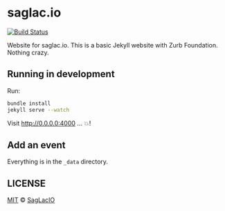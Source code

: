 # saglac.io

[![Build Status](https://travis-ci.org/saglacio/saglac.io.svg?branch=master)](https://travis-ci.org/saglacio/saglac.io)

Website for saglac.io. This is a basic Jekyll website with Zurb Foundation. Nothing crazy.

## Running in development

Run:
```bash
bundle install
jekyll serve --watch
```

Visit http://0.0.0.0:4000 ... :boom:!

## Add an event

Everything is in the `_data` directory.

## LICENSE

[MIT](/LICENSE.md) © [SagLacIO](https://saglac.io)
